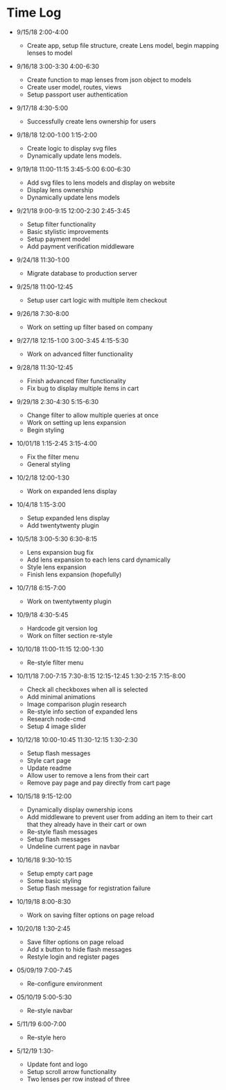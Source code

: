 # Time Log

- 9/15/18 2:00-4:00

  - Create app, setup file structure, create Lens model, begin mapping
    lenses to model

- 9/16/18 3:00-3:30
  4:00-6:30

  - Create function to map lenses from json object to models
  - Create user model, routes, views
  - Setup passport user authentication

- 9/17/18 4:30-5:00

  - Successfully create lens ownership for users

- 9/18/18 12:00-1:00
  1:15-2:00

  - Create logic to display svg files
  - Dynamically update lens models.

- 9/19/18 11:00-11:15
  3:45-5:00
  6:00-6:30

  - Add svg files to lens models and display on website
  - Display lens ownership
  - Dynamically update lens models

- 9/21/18 9:00-9:15
  12:00-2:30
  2:45-3:45

  - Setup filter functionality
  - Basic stylistic improvements
  - Setup payment model
  - Add payment verification middleware

- 9/24/18 11:30-1:00

  - Migrate database to production server

- 9/25/18 11:00-12:45

  - Setup user cart logic with multiple item checkout

- 9/26/18 7:30-8:00

  - Work on setting up filter based on company

- 9/27/18 12:15-1:00
  3:00-3:45
  4:15-5:30

  - Work on advanced filter functionality

- 9/28/18 11:30-12:45

  - Finish advanced filter functionality
  - Fix bug to display multiple items in cart

- 9/29/18 2:30-4:30
  5:15-6:30

  - Change filter to allow multiple queries at once
  - Work on setting up lens expansion
  - Begin styling

- 10/01/18 1:15-2:45
  3:15-4:00

  - Fix the filter menu
  - General styling

- 10/2/18 12:00-1:30

  - Work on expanded lens display

- 10/4/18 1:15-3:00

  - Setup expanded lens display
  - Add twentytwenty plugin

- 10/5/18 3:00-5:30
  6:30-8:15

  - Lens expansion bug fix
  - Add lens expansion to each lens card dynamically
  - Style lens expansion
  - Finish lens expansion (hopefully)

- 10/7/18 6:15-7:00

  - Work on twentytwenty plugin

- 10/9/18 4:30-5:45

  - Hardcode git version log
  - Work on filter section re-style

- 10/10/18 11:00-11:15
  12:00-1:30

  - Re-style filter menu

- 10/11/18 7:00-7:15
  7:30-8:15
  12:15-12:45
  1:30-2:15
  7:15-8:00

  - Check all checkboxes when all is selected
  - Add minimal animations
  - Image comparison plugin research
  - Re-style info section of expanded lens
  - Research node-cmd
  - Setup 4 image slider

- 10/12/18 10:00-10:45
  11:30-12:15
  1:30-2:30

  - Setup flash messages
  - Style cart page
  - Update readme
  - Allow user to remove a lens from their cart
  - Remove pay page and pay directly from cart page

- 10/15/18 9:15-12:00

  - Dynamically display ownership icons
  - Add middleware to prevent user from adding an item
    to their cart that they already have in their cart or own
  - Re-style flash messages
  - Setup flash messages
  - Undeline current page in navbar

- 10/16/18 9:30-10:15

  - Setup empty cart page
  - Some basic styling
  - Setup flash message for registration failure

- 10/19/18 8:00-8:30

  - Work on saving filter options on page reload

- 10/20/18 1:30-2:45

  - Save filter options on page reload
  - Add x button to hide flash messages
  - Restyle login and register pages

- 05/09/19 7:00-7:45

  - Re-configure environment

- 05/10/19 5:00-5:30

  - Re-style navbar

- 5/11/19 6:00-7:00

  - Re-style hero

- 5/12/19 1:30-

  - Update font and logo
  - Setup scroll arrow functionality
  - Two lenses per row instead of three

